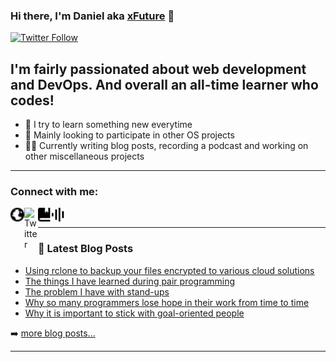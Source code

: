 ### Hi there, I'm Daniel aka [xFuture][website] 👋

[![Twitter Follow](https://img.shields.io/twitter/follow/xFuturecs?color=1DA1F2&logo=twitter&style=for-the-badge)](https://twitter.com/intent/follow?original_referer=https%3A%2F%2Fgithub.com%2FxFuturecs&screen_name=xFuturecs)

## I'm fairly passionated about web development and DevOps. And overall an all-time learner who codes!

- 🌱 I try to learn something new everytime
- 👯 Mainly looking to participate in other OS projects
- 👨‍💻 Currently writing blog posts, recording a podcast and working on other miscellaneous projects 

---

### Connect with me:

[<img align="left" alt="Homepage" width="22px" src="https://raw.githubusercontent.com/iconic/open-iconic/master/svg/globe.svg" />][website]
[<img align="left" alt="Twitter" width="22px" src="https://cdn.jsdelivr.net/npm/simple-icons@v3/icons/twitter.svg" />][twitter]
[<img align="left" alt="Blog" width="22px" src="https://raw.githubusercontent.com/iconic/open-iconic/master/svg/book.svg" />][blog]
[<img align="left" alt="Blog" width="22px" src="https://raw.githubusercontent.com/iconic/open-iconic/master/svg/audio-spectrum.svg" />][podcast]

<br />

---

### 📕 Latest Blog Posts

<!-- BLOG-POST-LIST:START -->
- [Using rclone to backup your files encrypted to various cloud solutions](https://xfuture-blog.netlify.com/2021/03/03/backup_with_rclone/)
- [The things I have learned during pair programming](https://xfuture-blog.netlify.com/2021/02/02/pair_programming/)
- [The problem I have with stand-ups](https://xfuture-blog.netlify.com/2021/01/01/stand_ups/)
- [Why so many programmers lose hope in their work from time to time](https://xfuture-blog.netlify.com/2020/02/01/lose_hope/)
- [Why it is important to stick with goal-oriented people](https://xfuture-blog.netlify.com/2020/01/01/stick_with_goal_oriented_people/)
<!-- BLOG-POST-LIST:END -->

➡️ [more blog posts...](https://www.xfuture-blog.com/)

---

[blog]: https://www.xfuture-blog.com/ 
[twitter]: https://twitter.com/xFuturecs
[website]: https://www.xfuture.digital
[podcast]: https://wasbinichhörend.de
